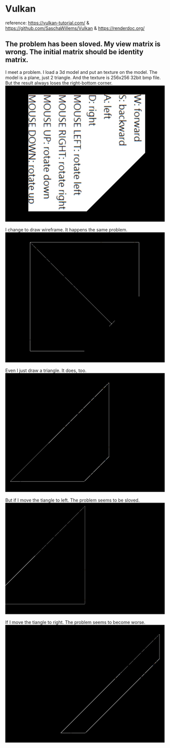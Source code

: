 # Vulkan

reference: https://vulkan-tutorial.com/ & https://github.com/SaschaWillems/Vulkan & https://renderdoc.org/

The problem has been sloved.
My view matrix is wrong. The initial matrix should be identity matrix.
--------------------------
I meet a problem. I load a 3d model and put an texture on the model. The model is a plane, just 2 triangle. And the texture is 256x256 32bit bmp file. But the result always loses the right-bottom corner.
![alt text](problem1.jpg)

I change to draw wireframe. It happens the same problem.
![alt text](problem2.jpg)

Even I just draw a triangle. It does, too.
![alt text](problem3.jpg)

But if I move the tiangle to left. The problem seems to be sloved.
![alt text](problem4.jpg)

If I move the tiangle to right. The problem seems to become worse.
![alt text](problem5.jpg)
